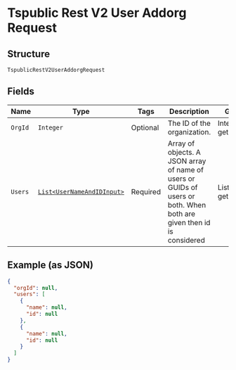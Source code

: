 
# Tspublic Rest V2 User Addorg Request

## Structure

`TspublicRestV2UserAddorgRequest`

## Fields

| Name | Type | Tags | Description | Getter | Setter |
|  --- | --- | --- | --- | --- | --- |
| `OrgId` | `Integer` | Optional | The ID of the organization. | Integer getOrgId() | setOrgId(Integer orgId) |
| `Users` | [`List<UserNameAndIDInput>`](../../doc/models/user-name-and-id-input.md) | Required | Array of objects. A JSON array of name of users or GUIDs of users or both. When both are given then id is considered | List<UserNameAndIDInput> getUsers() | setUsers(List<UserNameAndIDInput> users) |

## Example (as JSON)

```json
{
  "orgId": null,
  "users": [
    {
      "name": null,
      "id": null
    },
    {
      "name": null,
      "id": null
    }
  ]
}
```

